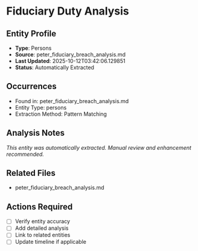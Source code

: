 # Fiduciary Duty Analysis

## Entity Profile
- **Type**: Persons
- **Source**: peter_fiduciary_breach_analysis.md
- **Last Updated**: 2025-10-12T03:42:06.129851
- **Status**: Automatically Extracted

## Occurrences
- Found in: peter_fiduciary_breach_analysis.md
- Entity Type: persons
- Extraction Method: Pattern Matching

## Analysis Notes
*This entity was automatically extracted. Manual review and enhancement recommended.*

## Related Files
- peter_fiduciary_breach_analysis.md

## Actions Required
- [ ] Verify entity accuracy
- [ ] Add detailed analysis
- [ ] Link to related entities
- [ ] Update timeline if applicable
